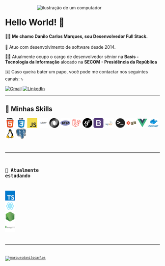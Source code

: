 <img src="https://i.ibb.co/bXwY82B/Java-Development-Services.png" alt="ilustração de um computador" min-width="400px" max-width="400px" width="400px" align="right">

<h1>Hello World! 👋</h1>
<h4 align="left"> 
   🙋‍♂️ Me chamo Danilo Carlos Marques, sou Desenvolvedor Full Stack.
</h4>

<p align="left">
  🏅 Atuo com desenvolvimento de software desde 2014.
</p>

<p>👨‍💻 Atualmente ocupo o cargo de desenvolvedor sênior na <strong>Basis - Tecnologia da Informação</strong> 
alocado na <strong>SECOM - Presidência da República</strong></p>

<p align="left">
  ✉️ Caso queira bater um papo, você pode me contactar nos seguintes canais: ⤵️
</p>

<p align="left">
  <a href="mailto:marquesdanilocarlos@gmail.com" title="Gmail">
  <img src="https://img.shields.io/badge/-Gmail-FF0000?style=flat-square&labelColor=FF0000&logo=gmail&logoColor=white&link=LINK-DO-SEU-GMAIL" alt="Gmail"/></a>
  <a href="https://www.linkedin.com/in/marquesdanilocarlos/" title="LinkedIn">
  <img src="https://img.shields.io/badge/-Linkedin-0e76a8?style=flat-square&logo=Linkedin&logoColor=white&link=LINK-DO-SEU-LINKEDIN" alt="LinkedIn"/></a>
</p>

---
## 🚀 Minhas Skills

<code><img height="32" src="https://raw.githubusercontent.com/github/explore/80688e429a7d4ef2fca1e82350fe8e3517d3494d/topics/html/html.png" alt="HTML5"/></code>
<code><img height="32" src="https://raw.githubusercontent.com/github/explore/80688e429a7d4ef2fca1e82350fe8e3517d3494d/topics/css/css.png" alt="CSS"/></code>
<code><img height="32" src="https://raw.githubusercontent.com/github/explore/80688e429a7d4ef2fca1e82350fe8e3517d3494d/topics/javascript/javascript.png" alt="Javascript"/></code>
<code><img height="32" src="https://raw.githubusercontent.com/github/explore/main/topics/jquery/jquery.png" alt="Jquery"/></code>
<code><img height="32" src="https://raw.githubusercontent.com/github/explore/main/topics/json/json.png" alt="JSON"/></code>
<code><img height="32" src="https://raw.githubusercontent.com/github/explore/main/topics/php/php.png" alt="PHP"/></code>
<code><img height="32" src="https://raw.githubusercontent.com/github/explore/main/topics/laravel/laravel.png" alt="Laravel"/></code>
<code><img height="32" src="https://raw.githubusercontent.com/github/explore/main/topics/symfony/symfony.png" alt="Symfony"/></code>
<code><img height="32" src="https://raw.githubusercontent.com/github/explore/80688e429a7d4ef2fca1e82350fe8e3517d3494d/topics/bootstrap/bootstrap.png" alt="Bootstrap"/></code>
<code><img height="32" src="https://raw.githubusercontent.com/github/explore/80688e429a7d4ef2fca1e82350fe8e3517d3494d/topics/mysql/mysql.png" alt="MySQL"/></code>
<code><img height="32" src="https://raw.githubusercontent.com/github/explore/main/topics/terminal/terminal.png" alt="Terminal"/></code>
<code><img height="32" src="https://raw.githubusercontent.com/github/explore/main/topics/git/git.png" alt="GIT"/></code>
<code><img height="32" src="https://raw.githubusercontent.com/github/explore/main/topics/vue/vue.png" alt="Vue"/></code>
<code><img height="32" src="https://raw.githubusercontent.com/github/explore/main/topics/docker/docker.png" alt="Docker"/></code>
<code><img height="32" src="https://raw.githubusercontent.com/github/explore/main/topics/linux/linux.png" alt="Linux"/></code>
<code><img height="32" src="https://raw.githubusercontent.com/github/explore/80688e429a7d4ef2fca1e82350fe8e3517d3494d/topics/postgresql/postgresql.png" alt="PostegreSQL"/><code>

---
## 📖 **Atualmente estudando**
<code><img height="32" src="https://raw.githubusercontent.com/github/explore/80688e429a7d4ef2fca1e82350fe8e3517d3494d/topics/typescript/typescript.png" alt="Typescript"/></code>
<code><img height="32" src="https://raw.githubusercontent.com/github/explore/80688e429a7d4ef2fca1e82350fe8e3517d3494d/topics/react/react.png" alt="React"/></code>
<code><img height="32" src="https://raw.githubusercontent.com/github/explore/80688e429a7d4ef2fca1e82350fe8e3517d3494d/topics/nodejs/nodejs.png" alt="Nodejs"/></code>
<code><img height="32" src="https://raw.githubusercontent.com/github/explore/80688e429a7d4ef2fca1e82350fe8e3517d3494d/topics/mongodb/mongodb.png" alt="MongoDB"/></code>

---

[![marquesdanilocarlos](https://github-readme-stats.vercel.app/api/top-langs/?username=marquesdanilocarlos&hide=html&layout=compact&theme=default)](https://github.com/anuraghazra/github-readme-stats)
